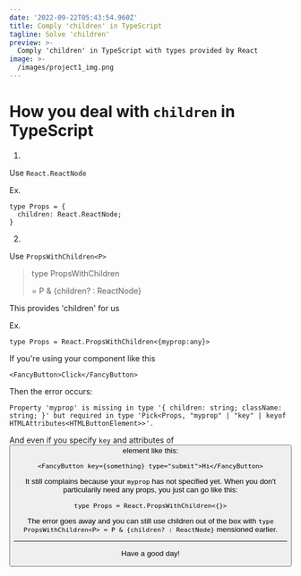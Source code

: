 ```yaml
---
date: '2022-09-22T05:43:54.960Z'
title: Comply 'children' in TypeScript
tagline: Solve 'children'
preview: >-
  Comply 'children' in TypeScript with types provided by React
image: >-
  /images/project1_img.png
---
```


# How you deal with `children` in TypeScript

1)
Use `React.ReactNode`

Ex.
```
type Props = {
  children: React.ReactNode;
}
```

2)
Use `PropsWithChildren<P>`

> type PropsWithChildren<P> = P & {children? : ReactNode}  

This provides 'children' for us

Ex.
```
type Props = React.PropsWithChildren<{myprop:any}>
```
If you're using your component like this
```
<FancyButton>Click</FancyButton>
```
Then the error occurs:

``Property 'myprop' is missing in type '{ children: string; className: string; }' but required in type 'Pick<Props, "myprop" | "key" | keyof HTMLAttributes<HTMLButtonElement>>'.``

And even if you specify `key` and attributes of <button> element like this:
```
<FancyButton key={something} type="submit">Hi</FancyButton>
```
It still complains because your `myprop` has not specified yet. When you don't particularily need any props, you just can go like this:
```
type Props = React.PropsWithChildren<{}>
```
The error goes away and you can still use children out of the box with `type PropsWithChildren<P> = P & {children? : ReactNode}` mensioned earlier.


--- 

Have a good day!

